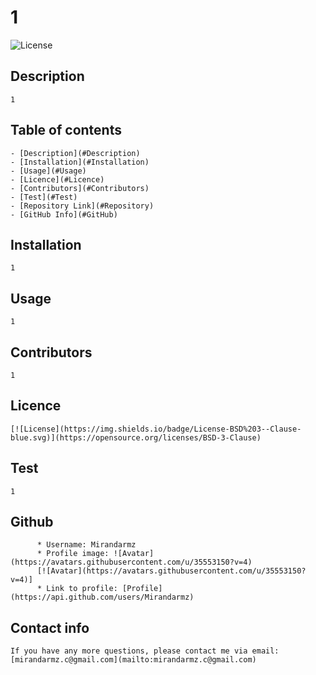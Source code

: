 
  # 1
  ![License](https://img.shields.io/badge/License-BSD%203--Clause-blue.svg)
  
  ## Description 
    1
  
  ## Table of contents
    - [Description](#Description)
    - [Installation](#Installation)
    - [Usage](#Usage)
    - [Licence](#Licence)
    - [Contributors](#Contributors)
    - [Test](#Test)
    - [Repository Link](#Repository)
    - [GitHub Info](#GitHub) 
  
  ## Installation
    1
  
  ## Usage
    1
  
  ## Contributors
    1
  
  ## Licence
    [![License](https://img.shields.io/badge/License-BSD%203--Clause-blue.svg)](https://opensource.org/licenses/BSD-3-Clause)
  
  ## Test
    1
  
  ## Github
    
          * Username: Mirandarmz
          * Profile image: ![Avatar](https://avatars.githubusercontent.com/u/35553150?v=4)
          [![Avatar](https://avatars.githubusercontent.com/u/35553150?v=4)]
          * Link to profile: [Profile](https://api.github.com/users/Mirandarmz)
  
  ## Contact info
    If you have any more questions, please contact me via email:
    [mirandarmz.c@gmail.com](mailto:mirandarmz.c@gmail.com)
  
  